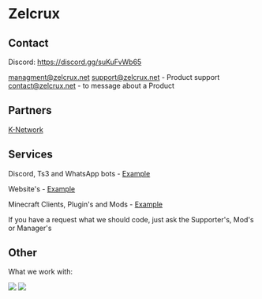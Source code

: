 # Zelcrux

## Contact
Discord: https://discord.gg/suKuFvWb65

managment@zelcrux.net
support@zelcrux.net - Product support
contact@zelcrux.net - to message about a Product

## Partners
<a href="https://Zelcrux.net/partner/K-Network">K-Network</a>

## Services
Discord, Ts3 and WhatsApp bots - <a href="https://github.com/orgs/Zelcrux/teams/discord">Example</a>

Website's - <a href="https://github.com/orgs/Zelcrux/teams/web">Example</a>

Minecraft Clients, Plugin's and Mods - <a href="https://github.com/orgs/Zelcrux/teams/Minecraft">Example</a>

If you have a request what we should code, just ask the Supporter's, Mod's or Manager's

## Other
What we work with:

[![](https://img.shields.io/badge/Java-17-success?logo=java)](https://www.oracle.com/java/technologies/javase-downloads.html)
[![](https://img.shields.io/badge/Zelcrux-%20Libary-green)](https://github.com/Zelcrux/Libary)
